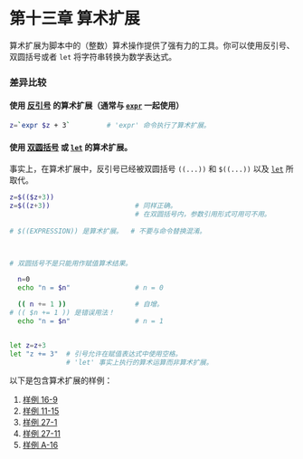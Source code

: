 # 第十三章 算术扩展

算术扩展为脚本中的（整数）算术操作提供了强有力的工具。你可以使用反引号、双圆括号或者 `let` 将字符串转换为数学表达式。

### 差异比较

#### 使用 [反引号](http://tldp.org/LDP/abs/html/commandsub.html#BACKQUOTESREF) 的算术扩展（通常与 [`expr`](http://tldp.org/LDP/abs/html/moreadv.html#EXPRREF) 一起使用）

```bash
z=`expr $z + 3`         # 'expr' 命令执行了算术扩展。
```

#### 使用 [双圆括号](http://tldp.org/LDP/abs/html/dblparens.html) 或 [`let`](http://tldp.org/LDP/abs/html/internal.html#LETREF) 的算术扩展。

事实上，在算术扩展中，反引号已经被双圆括号 `((...))` 和 `$((...))` 以及 [`let`](http://tldp.org/LDP/abs/html/internal.html#LETREF) 所取代。

```bash
z=$(($z+3))
z=$((z+3))                     # 同样正确。
                               # 在双圆括号内，参数引用形式可用可不用。
                                            
# $((EXPRESSION)) 是算术扩展。  # 不要与命令替换混淆。



# 双圆括号不是只能用作赋值算术结果。

  n=0
  echo "n = $n"                # n = 0

  (( n += 1 ))                 # 自增。
# (( $n += 1 )) 是错误用法！
  echo "n = $n"                # n = 1


let z=z+3
let "z += 3"  # 引号允许在赋值表达式中使用空格。
              # 'let' 事实上执行的算术运算而非算术扩展。
```

以下是包含算术扩展的样例：

1. [样例 16-9](http://tldp.org/LDP/abs/html/moreadv.html#EX45)
2. [样例 11-15](http://tldp.org/LDP/abs/html/loops1.html#EX25)
3. [样例 27-1](http://tldp.org/LDP/abs/html/arrays.html#EX66)
4. [样例 27-11](http://tldp.org/LDP/abs/html/arrays.html#BUBBLE)
5. [样例 A-16](http://tldp.org/LDP/abs/html/contributed-scripts.html#TREE)
